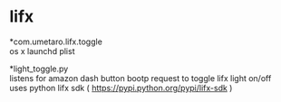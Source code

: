 # lifx


*com.umetaro.lifx.toggle  
      os x launchd plist

*light_toggle.py  
      listens for amazon dash button bootp request to toggle lifx light on/off  
      uses python lifx sdk  ( https://pypi.python.org/pypi/lifx-sdk )
